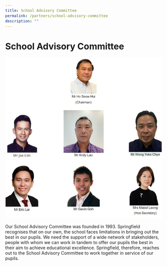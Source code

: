 ```yaml
---
title: School Advisory Committee
permalink: /partners/school-advisory-committee
description: ""
---
```

# **School Advisory Committee**

![](/images/School%20advisory%20comm.jpg)

Our School Advisory Committee was founded in 1993. Springfield recognises that on our own, the school faces limitations in bringing out the best in our pupils. We need the support of a wide network of stakeholders, people with whom we can work in tandem to offer our pupils the best in their aim to achieve educational excellence. Springfield, therefore, reaches out to the School Advisory Committee to work together in service of our pupils.